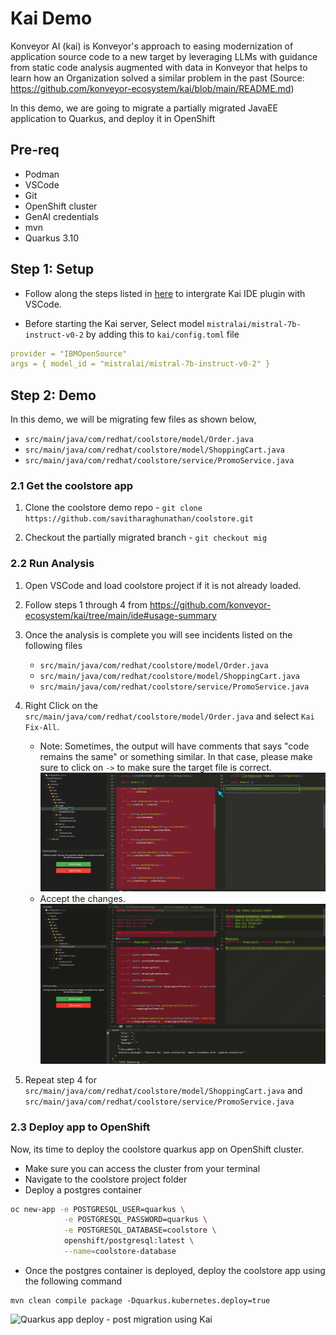 # Kai Demo

Konveyor AI (kai) is Konveyor's approach to easing modernization of application source code to a new target by leveraging LLMs with guidance from static code analysis augmented with data in Konveyor that helps to learn how an Organization solved a similar problem in the past (Source: https://github.com/konveyor-ecosystem/kai/blob/main/README.md)

In this demo, we are going to migrate a partially migrated JavaEE application to Quarkus, and deploy it in OpenShift

## Pre-req

- Podman
- VSCode
- Git
- OpenShift cluster
- GenAI credentials
- mvn
- Quarkus 3.10

## Step 1: Setup

- Follow along the steps listed in [here](https://github.com/konveyor-ecosystem/kai/tree/main/ide) to intergrate Kai IDE plugin with VSCode.

- Before starting the Kai server, Select model `mistralai/mistral-7b-instruct-v0-2` by adding this to `kai/config.toml` file

```yaml
provider = "IBMOpenSource"
args = { model_id = "mistralai/mistral-7b-instruct-v0-2" }
```

## Step 2: Demo

In this demo, we will be migrating few files as shown below,

- `src/main/java/com/redhat/coolstore/model/Order.java`
- `src/main/java/com/redhat/coolstore/model/ShoppingCart.java`
- `src/main/java/com/redhat/coolstore/service/PromoService.java`

### 2.1 Get the coolstore app

1. Clone the coolstore demo repo -
   `git clone https://github.com/savitharaghunathan/coolstore.git`

2. Checkout the partially migrated branch -
   `git checkout mig`

### 2.2 Run Analysis

1. Open VSCode and load coolstore project if it is not already loaded.
2. Follow steps 1 through 4 from https://github.com/konveyor-ecosystem/kai/tree/main/ide#usage-summary
3. Once the analysis is complete you will see incidents listed on the following files

   - `src/main/java/com/redhat/coolstore/model/Order.java`
   - `src/main/java/com/redhat/coolstore/model/ShoppingCart.java`
   - `src/main/java/com/redhat/coolstore/service/PromoService.java`

4. Right Click on the `src/main/java/com/redhat/coolstore/model/Order.java` and select `Kai Fix-All`.

   - Note: Sometimes, the output will have comments that says "code remains the same" or something similar. In that case, please make sure to click on `->` to make sure the target file is correct.
     ![Accept changes](accept.png)
   - Accept the changes.
     ![Accept workflow](demo2.gif)

5. Repeat step 4 for `src/main/java/com/redhat/coolstore/model/ShoppingCart.java` and `src/main/java/com/redhat/coolstore/service/PromoService.java`

### 2.3 Deploy app to OpenShift

Now, its time to deploy the coolstore quarkus app on OpenShift cluster.

- Make sure you can access the cluster from your terminal
- Navigate to the coolstore project folder
- Deploy a postgres container

```bash
oc new-app -e POSTGRESQL_USER=quarkus \
            -e POSTGRESQL_PASSWORD=quarkus \
            -e POSTGRESQL_DATABASE=coolstore \
            openshift/postgresql:latest \
            --name=coolstore-database
```

- Once the postgres container is deployed, deploy the coolstore app using the following command

```mvn
mvn clean compile package -Dquarkus.kubernetes.deploy=true
```

![Quarkus app deploy - post migration using Kai](deploy-orig.gif)
